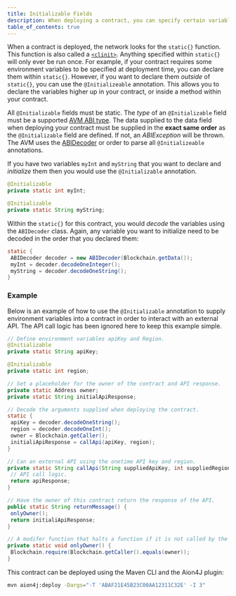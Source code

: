 ```yaml
---
title: Initializable Fields
description: When deploying a contract, you can specify certain variables to be initialized during the deployment. This allows you to specify things like environment variables during the deploying of a contract, without having to hardcode them into the contract itself.
table_of_contents: true
---
```


When a contract is deployed, the network looks for the `static{}` function. This function is also called a [`<clinit>`](https://docs.oracle.com/javase/specs/jvms/se7/html/jvms-2.html#section-section-jvms-2.9). Anything specified within `static{}` will only ever be run once. For example, if your contract requires some environment variables to be specified at deployment time, you can declare them within `static{}`. However, if you want to declare them _outside_ of `static{}`, you can use the `@Initializeable` annotation. This allows you to declare the variables higher up in your contract, or inside a method within your contract.

All `@Initializable` fields must be static. The _type_ of an `@Initializable` field must be a supported [AVM ABI type](fundamentals-avm-concepts-abi-types-). The data supplied to the data field when deploying your contract must be supplied in the **exact same order** as the `@Initializable` field are defined. If not, an _ABIException_ will be thrown. The AVM uses the [ABIDecoder](fundamentals-packages-abi-#section-section-abidecoder-https-avm-api-aion-network-org-aion-avm-userlib-abi-abidecoder) or order to parse all `@Initializeable` annotations.

If you have two variables `myInt` and `myString` that you want to declare and _initialize_ them then you would use the `@Initializable` annotation.

```java
@Initializable
private static int myInt;

@Initializable
private static String myString;
```

Within the `static{}` for this contract, you would _decode_ the variables using the `ABIDecoder` class. Again, any variable you want to initialize need to be decoded in the order that you declared them:

```java
static {
 ABIDecoder decoder = new ABIDecoder(Blockchain.getData());
 myInt = decoder.decodeOneInteger();
 myString = decoder.decodeOneString();
}
```

### Example

Below is an example of how to use the `@Initializable` annotation to supply environment variables into a contract in order to interact with an external API. The API call logic has been ignored here to keep this example simple.

```java
// Define environment variables apiKey and Region.
@Initializable
private static String apiKey;

@Initializable
private static int region;

// Set a placeholder for the owner of the contract and API response.
private static Address owner;
private static String initialApiResponse;

// Decode the arguments supplied when deploying the contract.
static {
 apiKey = decoder.decodeOneString();
 region = decoder.decodeOneInt();
 owner = Blockchain.getCaller();
 initialiApiResponse = callApi(apiKey, region);
}

// Can an external API using the onetime API key and region.
private static String callApi(String suppliedApiKey, int suppliedRegion) {
 // API call logic.
 return apiResponse;
}

// Have the owner of this contract return the response of the API.
public static String returnMessage() {
 onlyOwner();
 return initialiApiResponse;
}

// A modifer function that halts a function if it is not called by the owner of this contract.
private static void onlyOwner() {
 Blockchain.require(Blockchain.getCaller().equals(owner));
}
```

This contract can be deployed using the Maven CLI and the Aion4J plugin:

```bash
mvn aion4j:deploy -Dargs="-T 'ABAF21E45B23C00AA12311C32E' -I 3"
```
